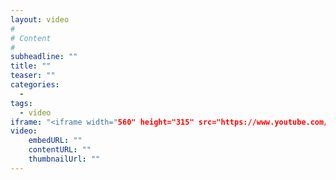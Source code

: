```yaml
---
layout: video
#
# Content
#
subheadline: ""
title: ""
teaser: ""
categories:
  -
tags:
  - video
iframe: "<iframe width="560" height="315" src="https://www.youtube.com/embed/J3KufXfgBm0" frameborder="0" allow="accelerometer; autoplay; encrypted-media; gyroscope; picture-in-picture" allowfullscreen></iframe>"
video:
    embedURL: ""
    contentURL: ""
    thumbnailUrl: ""
---
```

  
